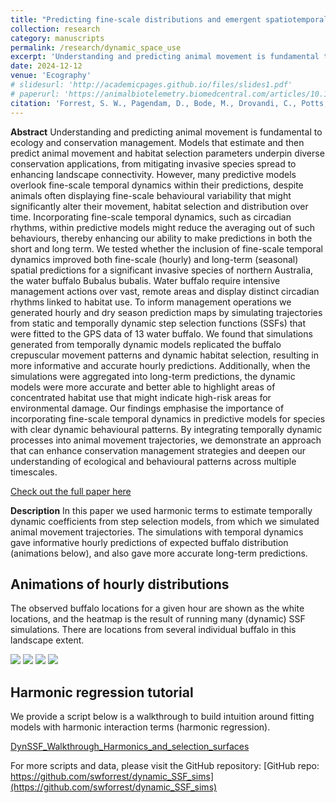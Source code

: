 ```yaml
---
title: "Predicting fine-scale distributions and emergent spatiotemporal patterns from temporally dynamic step selection simulations"
collection: research
category: manuscripts
permalink: /research/dynamic_space_use
excerpt: 'Understanding and predicting animal movement is fundamental to ecology and conservation management. Models that estimate and then predict animal movement and habitat selection parameters underpin diverse conservation applications, from mitigating invasive species spread to enhancing landscape connectivity. However, many predictive models overlook fine-scale temporal dynamics within their predictions, despite animals often displaying fine-scale behavioural variability that might significantly alter their movement, habitat selection and distribution over time. Incorporating fine-scale temporal dynamics, such as circadian rhythms, within predictive models might reduce the averaging out of such behaviours, thereby enhancing our ability to make predictions in both the short and long term. We tested whether the inclusion of fine-scale temporal dynamics improved both fine-scale (hourly) and long-term (seasonal) spatial predictions for a significant invasive species of northern Australia, the water buffalo Bubalus bubalis. Water buffalo require intensive management actions over vast, remote areas and display distinct circadian rhythms linked to habitat use. To inform management operations we generated hourly and dry season prediction maps by simulating trajectories from static and temporally dynamic step selection functions (SSFs) that were fitted to the GPS data of 13 water buffalo. We found that simulations generated from temporally dynamic models replicated the buffalo crepuscular movement patterns and dynamic habitat selection, resulting in more informative and accurate hourly predictions. Additionally, when the simulations were aggregated into long-term predictions, the dynamic models were more accurate and better able to highlight areas of concentrated habitat use that might indicate high-risk areas for environmental damage. Our findings emphasise the importance of incorporating fine-scale temporal dynamics in predictive models for species with clear dynamic behavioural patterns. By integrating temporally dynamic processes into animal movement trajectories, we demonstrate an approach that can enhance conservation management strategies and deepen our understanding of ecological and behavioural patterns across multiple timescales.'
date: 2024-12-12
venue: 'Ecography'
# slidesurl: 'http://academicpages.github.io/files/slides1.pdf'
# paperurl: 'https://animalbiotelemetry.biomedcentral.com/articles/10.1186/s40317-022-00289-9'
citation: 'Forrest, S. W., Pagendam, D., Bode, M., Drovandi, C., Potts, J. R., Perry, J., Vanderduys, E., & Hoskins, A. J. (2024). Predicting fine‐scale distributions and emergent spatiotemporal patterns from temporally dynamic step selection simulations. Ecography. https://doi.org/10.1111/ecog.07421'
---
```


**Abstract**
Understanding and predicting animal movement is fundamental to ecology and conservation management. Models that estimate and then predict animal movement and habitat selection parameters underpin diverse conservation applications, from mitigating invasive species spread to enhancing landscape connectivity. However, many predictive models overlook fine-scale temporal dynamics within their predictions, despite animals often displaying fine-scale behavioural variability that might significantly alter their movement, habitat selection and distribution over time. Incorporating fine-scale temporal dynamics, such as circadian rhythms, within predictive models might reduce the averaging out of such behaviours, thereby enhancing our ability to make predictions in both the short and long term. We tested whether the inclusion of fine-scale temporal dynamics improved both fine-scale (hourly) and long-term (seasonal) spatial predictions for a significant invasive species of northern Australia, the water buffalo Bubalus bubalis. Water buffalo require intensive management actions over vast, remote areas and display distinct circadian rhythms linked to habitat use. To inform management operations we generated hourly and dry season prediction maps by simulating trajectories from static and temporally dynamic step selection functions (SSFs) that were fitted to the GPS data of 13 water buffalo. We found that simulations generated from temporally dynamic models replicated the buffalo crepuscular movement patterns and dynamic habitat selection, resulting in more informative and accurate hourly predictions. Additionally, when the simulations were aggregated into long-term predictions, the dynamic models were more accurate and better able to highlight areas of concentrated habitat use that might indicate high-risk areas for environmental damage. Our findings emphasise the importance of incorporating fine-scale temporal dynamics in predictive models for species with clear dynamic behavioural patterns. By integrating temporally dynamic processes into animal movement trajectories, we demonstrate an approach that can enhance conservation management strategies and deepen our understanding of ecological and behavioural patterns across multiple timescales.

[Check out the full paper here](https://nsojournals.onlinelibrary.wiley.com/doi/10.1111/ecog.07421)

**Description**
In this paper we used harmonic terms to estimate temporally dynamic coefficients from step selection models, from which we simulated animal movement trajectories. The simulations with temporal dynamics gave informative hourly predictions of expected buffalo distribution (animations below), and also gave more accurate long-term predictions. 

## Animations of hourly distributions ##

The observed buffalo locations for a given hour are shown as the white locations, and the heatmap is the result of running many (dynamic) SSF simulations. There are locations from several individual buffalo in this landscape extent.

![](images\sim_preds_0p_hourly.gif)
![](images\sim_preds_1p_hourly.gif)
![](images\sim_preds_2p_hourly.gif)
![](images\sim_preds_3p_hourly.gif)

## Harmonic regression tutorial ##

We provide a script below is a walkthrough to build intuition around fitting models with harmonic interaction terms (harmonic regression).

[DynSSF_Walkthrough_Harmonics_and_selection_surfaces](files\DynamicSSF_Walkthrough_Harmonics_and_selection_surfaces.html)

For more scripts and data, please visit the GitHub repository:
[GitHub repo: https://github.com/swforrest/dynamic_SSF_sims](https://github.com/swforrest/dynamic_SSF_sims)